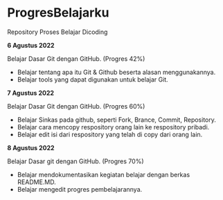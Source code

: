 # ProgresBelajarku
Repository Proses Belajar Dicoding

**6 Agustus 2022**

Belajar Dasar Git dengan GitHub. (Progres 42%)

  * Belajar tentang apa itu Git & Github beserta alasan menggunakannya.
  * Belajar tools yang dapat digunakan untuk belajar Git.

**7 Agustus 2022**

Belajar Dasar Git dengan GitHub. (Progres 60%)

  * Belajar Sinkas pada github, seperti Fork, Brance, Commit, Repository.
  * Belajar cara mencopy respository orang lain ke respository pribadi.
  * Belajar edit isi dari respository yang telah di copy dari orang lain.

**8 Agustus 2022**

Belajar Dasar git dengan GitHub. (Progres 70%)

 * Belajar mendokumentasikan kegiatan belajar dengan berkas README.MD.
 * Belajar mengedit progres pembelajarannya.
